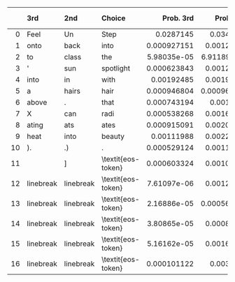 |    | 3rd   | 2nd   | Choice        |   Prob. 3rd |   Prob. 2nd |   Prob. Choice |
|---:|:------|:------|:--------------|------------:|------------:|---------------:|
|  0 | Feel  | Un    | Step          | 0.0287145   | 0.0344409   |       0.887634 |
|  1 | onto  | back  | into          | 0.000927151 | 0.00125316  |       0.992544 |
|  2 | to    | class | the           | 5.98035e-05 | 6.91189e-05 |       0.99934  |
|  3 | '     | sun   | spotlight     | 0.000623843 | 0.00123234  |       0.992407 |
|  4 | into  | in    | with          | 0.00192485  | 0.00199383  |       0.992454 |
|  5 | a     | hairs | hair          | 0.000946804 | 0.000969693 |       0.995565 |
|  6 | above | .     | that          | 0.000743194 | 0.0014022   |       0.993072 |
|  7 | X     | can   | radi          | 0.000538268 | 0.00169703  |       0.992411 |
|  8 | ating | ats   | ates          | 0.000915091 | 0.00206985  |       0.996706 |
|  9 | heat  | into  | beauty        | 0.00111988  | 0.00228065  |       0.987492 |
| 10 | ).    | .)    | .             | 0.000529124 | 0.00114012  |       0.996219 |
| 11 |       | ]     | \textit{eos-token} | 0.000603324 | 0.00100365  |       0.995909 |
| 12 |  linebreak   |   linebreak    | \textit{eos-token} | 7.61097e-06 | 0.00124311  |       0.99872  |
| 13 |  linebreak   |   linebreak    | \textit{eos-token} | 2.16886e-05 | 0.000565556 |       0.999231 |
| 14 |  linebreak   |   linebreak    | \textit{eos-token} | 3.80865e-05 | 0.00084979  |       0.998713 |
| 15 |  linebreak   |   linebreak    | \textit{eos-token} | 5.16162e-05 | 0.00161664  |       0.997724 |
| 16 |  linebreak    |  linebreak     | \textit{eos-token} | 0.000101122 | 0.0031923   |       0.995816 |